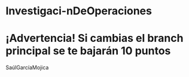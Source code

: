 # Investigaci-nDeOperaciones
# ¡Advertencia! Si cambias el branch principal se te bajarán 10 puntos
SaúlGarcíaMojica